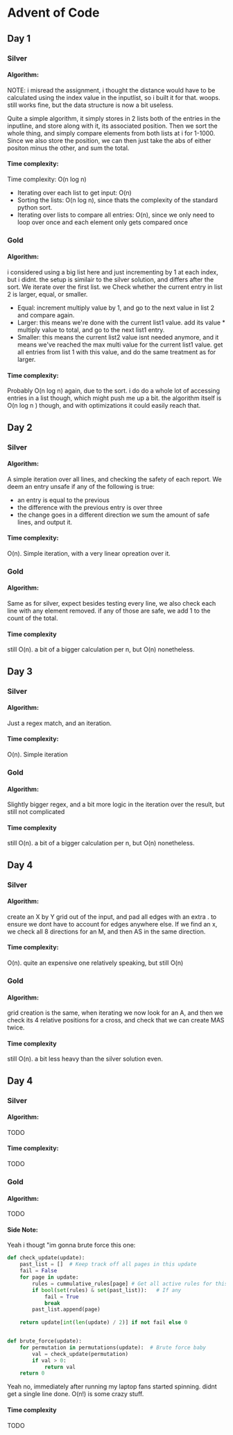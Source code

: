 # Advent of Code

## Day 1
### Silver
#### Algorithm:
NOTE: i misread the assignment, i thought the distance would have to be calculated using the index value in the inputlist, so i built it for that. woops.
still works fine, but the data structure is now a bit useless.

Quite a simple algorithm, it simply stores in 2 lists both of the entries in the inputline, and store along with it, its associated position.
Then we sort the whole thing, and simply compare elements from both lists at i for 1-1000.
Since we also store the position, we can then just take the abs of either positon minus the other, and sum the total.

#### Time complexity:
Time complexity: O(n log n)
- Iterating over each list to get input: O(n)
- Sorting the lists: O(n log n), since thats the complexity of the standard python sort.
- Iterating over lists to compare all entries: O(n), since we only need to loop over once and each element only gets compared once

### Gold
#### Algorithm:
i considered using a big list here and just incrementing by 1 at each index, but i didnt.
the setup is similair to the silver solution, and differs after the sort.
We iterate over the first list.
we Check whether the current entry in list 2 is larger, equal, or smaller.
- Equal: increment multiply value by 1, and go to the next value in list 2 and compare again.
- Larger: this means we're done with the current list1 value. add its value * multiply value to total, and go to the next list1 entry.
- Smaller: this means the current list2 value isnt needed anymore, and it means we've reached the max multi value for the current list1 value. get all entries from list 1 with this value, and do the same treatment as for larger.

#### Time complexity:
Probably O(n log n) again, due to the sort. i do do a whole lot of accessing entries in a list though, which might push me up a bit.
the algorithm itself is O(n log n ) though, and with optimizations it could easily reach that.

## Day 2 
### Silver
#### Algorithm:
A simple iteration over all lines, and checking the safety of each report.
We deem an entry unsafe if any of the following is true:
- an entry is equal to the previous
- the difference with the previous entry is over three
- the change goes in a different direction
we sum the amount of safe lines, and output it.

#### Time complexity:
O(n). Simple iteration, with a very linear opreation over it.

### Gold
#### Algorithm:
Same as for silver, expect besides testing every line, we also check each line with any element removed. if any of those are safe, we add 1 to the count of the total.

#### Time complexity
still O(n). a bit of a bigger calculation per n, but O(n) nonetheless.

## Day 3
### Silver
#### Algorithm:
Just a regex match, and an iteration.

#### Time complexity:
O(n). Simple iteration

### Gold
#### Algorithm:
Slightly bigger regex, and a bit more logic in the iteration over the result, but still not complicated

#### Time complexity
still O(n). a bit of a bigger calculation per n, but O(n) nonetheless.

## Day 4
### Silver
#### Algorithm:
create an X by Y grid out of the input, and pad all edges with an extra . to ensure we dont have to account for edges anywhere else.
If we find an x, we check all 8 directions for an M, and then AS in the same direction.


#### Time complexity:
O(n). quite an expensive one relatively speaking, but still O(n)

### Gold
#### Algorithm:
grid creation is the same, when iterating we now look for an A, and then we check its 4 relative positions for a cross, and check that we can create MAS twice.


#### Time complexity
still O(n). a bit less heavy than the silver solution even.


## Day 4
### Silver
#### Algorithm:
TODO




#### Time complexity:
TODO

### Gold
#### Algorithm:
TODO
#### Side Note:
Yeah i thougt "im gonna brute force this one:

```python
def check_update(update):
    past_list = []  # Keep track off all pages in this update
    fail = False
    for page in update:
        rules = cummulative_rules[page] # Get all active rules for this page.
        if bool(set(rules) & set(past_list)):   # If any
            fail = True
            break
        past_list.append(page)
    
    return update[int(len(update) / 2)] if not fail else 0


def brute_force(update):
    for permutation in permutations(update):  # Brute force baby
        val = check_update(permutation)
        if val > 0:
            return val
    return 0
```

Yeah no, immediately after running my laptop fans started spinning. didnt get a single line done.
O(n!) is  some crazy stuff.

#### Time complexity
TODO

